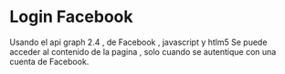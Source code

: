 # Login Facebook
Usando el api graph 2.4 , de Facebook , javascript y htlm5 
Se puede acceder al contenido de la pagina , solo cuando se autentique con una cuenta de Facebook.

